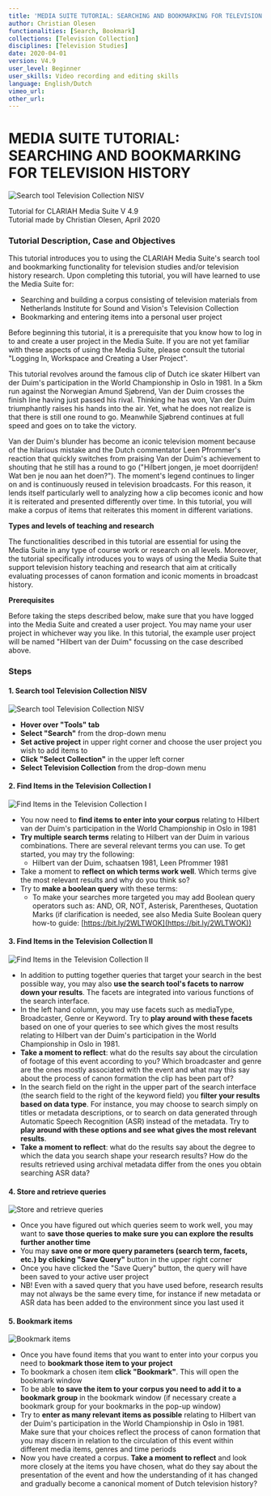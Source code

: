 ```yaml
---
title: 'MEDIA SUITE TUTORIAL: SEARCHING AND BOOKMARKING FOR TELEVISION HISTORY'
author: Christian Olesen
functionalities: [Search, Bookmark]
collections: [Television Collection]
disciplines: [Television Studies]
date: 2020-04-01
version: V4.9
user_level: Beginner
user_skills: Video recording and editing skills
language: English/Dutch
vimeo_url: 
other_url:
---
```


# MEDIA SUITE TUTORIAL: SEARCHING AND BOOKMARKING FOR TELEVISION HISTORY

![Search tool Television Collection NISV](/mediasuite-website/uploads/tut_searching_and_browsing_0.png)

Tutorial for CLARIAH Media Suite V 4.9  
Tutorial made by Christian Olesen, April 2020

### Tutorial Description, Case and Objectives

This tutorial introduces you to using the CLARIAH Media Suite's search tool and bookmarking functionality for television studies and/or television history research. Upon completing this tutorial, you will have learned to use the Media Suite for:

* Searching and building a corpus consisting of television materials from Netherlands Institute for Sound and Vision's Television Collection
* Bookmarking and entering items into a personal user project

Before beginning this tutorial, it is a prerequisite that you know how to log in to and create a user project in the Media Suite. If you are not yet familiar with these aspects of using the Media Suite, please consult the tutorial "Logging In, Workspace and Creating a User Project".

This tutorial revolves around the famous clip of Dutch ice skater Hilbert van der Duim's participation in the World Championship in Oslo in 1981. In a 5km run against the Norwegian Amund Sjøbrend, Van der Duim crosses the finish line having just passed his rival. Thinking he has won, Van der Duim triumphantly raises his hands into the air. Yet, what he does not realize is that there is still one round to go. Meanwhile Sjøbrend continues at full speed and goes on to take the victory.

Van der Duim's blunder has become an iconic television moment because of the hilarious mistake and the Dutch commentator Leen Pfrommer's reaction that quickly switches from praising Van der Duim's achievement to shouting that he still has a round to go ("Hilbert jongen, je moet doorrijden! Wat ben je nou aan het doen?"). The moment's legend continues to linger on and is continuously reused in television broadcasts. For this reason, it lends itself particularly well to analyzing how a clip becomes iconic and how it is reiterated and presented differently over time. In this tutorial, you will make a corpus of items that reiterates this moment in different variations.

**Types and levels of teaching and research**

The functionalities described in this tutorial are essential for using the Media Suite in any type of course work or research on all levels. Moreover, the tutorial specifically introduces you to ways of using the Media Suite that support television history teaching and research that aim at critically evaluating processes of canon formation and iconic moments in broadcast history.


**Prerequisites**

Before taking the steps described below, make sure that you have logged into the Media Suite and created a user project. You may name your user project in whichever way you like. In this tutorial, the example user project will be named "Hilbert van der Duim" focussing on the case described above.

### Steps

#### 1. Search tool Television Collection NISV

![Search tool Television Collection NISV](/mediasuite-website/uploads/tut_searching_and_browsing_1.png)

* **Hover over "Tools" tab**
* **Select "Search"** from the drop-down menu
* **Set active project** in upper right corner and choose the user project you wish to add items to
* **Click "Select Collection"** in the upper left corner
* **Select Television Collection** from the drop-down menu

#### 2. Find Items in the Television Collection I

![Find Items in the Television Collection I](/mediasuite-website/uploads/tut_searching_and_browsing_2.png)

* You now need to **find items to enter into your corpus** relating to Hilbert van der Duim's participation in the World Championship in Oslo in 1981
* **Try multiple search terms** relating to Hilbert van der Duim in various combinations. There are several relevant terms you can use. To get started, you may try the following:
   * Hilbert van der Duim, schaatsen 1981, Leen Pfrommer 1981
* Take a moment to **reflect on which terms work well**. Which terms give the most relevant results and why do you think so?
* Try to **make a boolean query** with these terms:
   * To make your searches more targeted you may add Boolean query operators such as: AND, OR, NOT, Asterisk, Parentheses, Quotation Marks (if clarification is needed, see also Media Suite Boolean query how-to guide: [https://bit.ly/2WLTWOK](https://bit.ly/2WLTWOK))

#### 3. Find Items in the Television Collection II

![Find Items in the Television Collection II](/mediasuite-website/uploads/tut_searching_and_browsing_3.png)

* In addition to putting together queries that target your search in the best possible way, you may also **use the search tool's facets to narrow down your results**. The facets are integrated into various functions of the search interface.
* In the left hand column, you may use facets such as mediaType, Broadcaster, Genre or Keyword. Try to **play around with these facets** based on one of your queries to see which gives the most results relating to Hilbert van der Duim's participation in the World Championship in Oslo in 1981. 
* **Take a moment to reflect**: what do the results say about the circulation of footage of this event according to you? Which broadcaster and genre are the ones mostly associated with the event and what may this say about the process of canon formation the clip has been part of?
* In the search field on the right in the upper part of the search interface (the search field to the right of the keyword field) you **filter your results based on data type**. For instance, you may choose  to search simply on titles or metadata descriptions, or to search on data generated through Automatic Speech Recognition (ASR) instead of the metadata. Try to **play around with these options and see what gives the most relevant results**. 
* **Take a moment to reflect**: what do the results say about the degree to which the data you search shape your research results? How do the results retrieved using archival metadata differ from the ones you obtain searching ASR data?

#### 4. Store and retrieve queries

![Store and retrieve queries](/mediasuite-website/uploads/tut_searching_and_browsing_4.png)

* Once you have figured out which queries seem to work well, you may want to **save those queries to make sure you can explore the results further another time**
* You may **save one or more query parameters (search term, facets, etc.) by clicking "Save Query"** button in the upper right corner
* Once you have clicked the "Save Query" button, the query will have been saved to your active user project
* NB! Even with a saved query that you have used before, research results may not always be the same every time, for instance if new metadata or ASR data has been added to the environment since you last used it

#### 5. Bookmark items

![Bookmark items](/mediasuite-website/uploads/tut_searching_and_browsing_5.png)

* Once you have found items that you want to enter into your corpus you need to **bookmark those item to your project**
* To bookmark a chosen item **click "Bookmark"**. This will open the bookmark window
* To be able **to save the item to your corpus you need to add it to a bookmark group** in the bookmark window (if necessary create a bookmark group for your bookmarks in the pop-up window)
* Try to **enter as many relevant items as possible** relating to Hilbert van der Duim's participation in the World Championship in Oslo in 1981. Make sure that your choices reflect the process of canon formation that you may discern in relation to the circulation of this event within different media items, genres and time periods
* Now you have created a corpus. **Take a moment to reflect** and look more closely at the items you have chosen, what do they say about the presentation of the event and how the understanding of it has changed and gradually become a canonical moment of Dutch television history?
